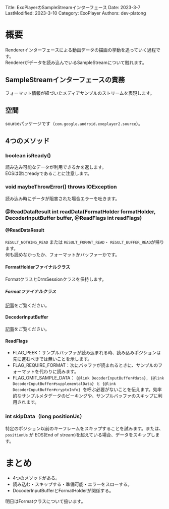 Title: ExoPlayerのSampleStreamインターフェース
Date: 2023-3-7
LastModified: 2023-3-10
Category: ExoPlayer
Authors: dev-platong

# 概要

Rendererインターフェースによる動画データの描画の挙動を追っていく過程です。  
Rendererがデータを読み込んでいるSampleStreamについて触れます。

## SampleStreamインターフェースの責務

フォーマット情報が紐づいたメディアサンプルのストリームを表現します。

## 空間

sourceパッケージです（`com.google.android.exoplayer2.source`）。

## 4つのメソッド

### boolean isReady()

読み込み可能なデータが利用できるかを返します。  
EOSは常にreadyであることに注意します。

### void maybeThrowError() throws IOException

読み込み時にデータが阻害された場合エラーを吐きます。

### @ReadDataResult int readData(FormatHolder formatHolder, DecoderInputBuffer buffer, @ReadFlags int readFlags)

#### @ReadDataResult

`RESULT_NOTHING_READ` または `RESULT_FORMAT_READ`・ `RESULT_BUFFER_READ`が帰ります。  
何も読めなかったか、フォーマットかバッファーかです。

#### FormatHolderファイナルクラス

FormatクラスとDrmSessionクラスを保持します。

##### Formatファイナルクラス

[記事](./exoplayer_format.md)をご覧ください。

#### DecoderInputBuffer

[記事](./exoplayer_decoder_input_buffer.md)をご覧ください。

#### ReadFlags

- FLAG_PEEK：サンプルバッファが読み込まれる時、読み込みポジションは先に進むべきでは無いことを示します。
- FLAG_REQUIRE_FORMAT：次にバッファが読まれるときに、サンプルのフォーマットを代わりに読みます。
- FLAG_OMIT_SAMPLE_DATA： `{@link DecoderInputBuffer#data}, {@link DecoderInputBuffer#supplementalData} と {@link DecoderInputBuffer#cryptoInfo} `を呼ぶ必要がないことを伝えます。効率的なサンプルメタデータのピーキングや、サンプルバッファのスキップに利用されます。

### int skipData（long positionUs）

特定のポジション以前のキーフレームをスキップすることを試みます。または、`positionUs` が EOS(End of stream)を超えている場合、データをスキップします。

# まとめ

- 4つのメソッドがある。
- 読み込む・スキップする・準備可能・エラーをスローする。
- DocoderInputBufferとFormatHolderが関係する。

明日はFormatクラスについて扱います。